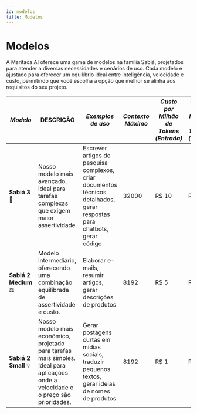 ```yaml
---
id: modelos
title: Modelos
---
```


# Modelos
A Maritaca AI oferece uma gama de modelos na família Sabiá, projetados para atender a diversas necessidades e cenários de uso. Cada modelo é ajustado para oferecer um equilíbrio ideal entre inteligência, velocidade e custo, permitindo que você escolha a opção que melhor se alinha aos requisitos do seu projeto.

| *Modelo* | **DESCRIÇÃO** | *Exemplos de uso*  | *Contexto Máximo* | *Custo por Milhão de Tokens (Entrada)* | *Custo por Milhão de Tokens (Saída)* |
|---------|---------------|---------------|---------------|----------------|---------------|
| **Sabiá 3** 🥇  |  Nosso modelo mais avançado, ideal para tarefas complexas que exigem maior assertividade.   | Escrever artigos de pesquisa complexos, criar documentos técnicos detalhados, gerar respostas para chatbots, gerar código   | 32000            | R$ 10                             | R$ 10                          |
| **Sabiá 2 Medium** ⚖️  | Modelo intermediário, oferecendo uma combinação equilibrada de assertividade e custo. | Elaborar e-mails, resumir artigos, gerar descrições de produtos                                                             | 8192             | R$ 5                              | R$ 15                          |
| **Sabiá 2 Small** 💡  | Nosso modelo mais econômico, projetado para tarefas mais simples. Ideal para aplicações onde a velocidade e o preço são prioridades.  | Gerar postagens curtas em mídias sociais, traduzir pequenos textos, gerar ideias de nomes de produtos                        | 8192             | R$ 1                              | R$ 3                           |
